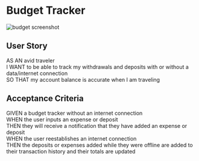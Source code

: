# Budget Tracker 

![budget screenshot](https://user-images.githubusercontent.com/71852138/113426671-cccdf700-93a1-11eb-8376-ae3f620a98d2.png)


## User Story

AS AN avid traveler \
I WANT to be able to track my withdrawals and deposits with or without a data/internet connection \
SO THAT my account balance is accurate when I am traveling 

## Acceptance Criteria

GIVEN a budget tracker without an internet connection \
WHEN the user inputs an expense or deposit \
THEN they will receive a notification that they have added an expense or deposit \
WHEN the user reestablishes an internet connection \
THEN the deposits or expenses added while they were offline are added to their transaction history and their totals are updated

